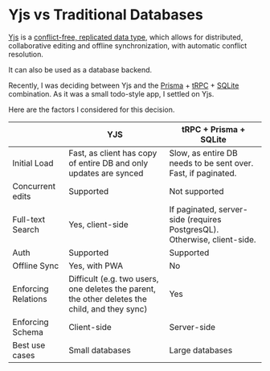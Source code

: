 # Yjs vs Traditional Databases

[Yjs][yjs] is a [conflict-free, replicated data type][crdt], which allows for distributed, collaborative editing and offline synchronization, with automatic conflict resolution.

It can also be used as a database backend.

Recently, I was deciding between Yjs and the [Prisma][prisma] + [tRPC][trpc] + [SQLite][sqlite] combination. As it was a small todo-style app, I settled on Yjs.

Here are the factors I considered for this decision.

|                     | YJS                                                                                            | tRPC + Prisma + SQLite                                                   |
| ------------------- | ---------------------------------------------------------------------------------------------- | ------------------------------------------------------------------------ |
| Initial Load        | Fast, as client has copy of entire DB and only updates are synced                              | Slow, as entire DB needs to be sent over. Fast, if paginated.            |
| Concurrent edits    | Supported                                                                                      | Not supported                                                            |
| Full-text Search    | Yes, client-side                                                                               | If paginated, server-side (requires PostgresQL). Otherwise, client-side. |
| Auth                | Supported                                                                                      | Supported                                                                |
| Offline Sync        | Yes, with PWA                                                                                  | No                                                                       |
| Enforcing Relations | Difficult (e.g. two users, one deletes the parent, the other deletes the child, and they sync) | Yes                                                                      |
| Enforcing Schema    | Client-side                                                                                    | Server-side                                                              |
| Best use cases      | Small databases                                                                                | Large databases                                                          |

[yjs]: https://github.com/yjs/yjs
[crdt]: https://lars.hupel.info/topics/crdt/01-intro/
[prisma]: https://www.prisma.io/
[sqlite]: https://www.prisma.io/docs/reference/database-reference/database-features
[trpc]: https://trpc.io/
